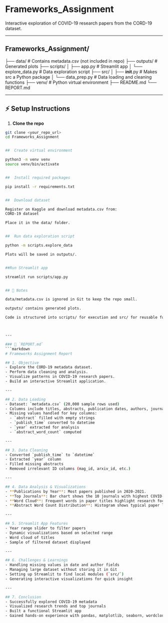 # Frameworks_Assignment

Interactive exploration of COVID-19 research papers from the CORD-19 dataset.

---

##  Frameworks_Assignment/
├── data/                # Contains metadata.csv (not included in repo)
├── outputs/             # Generated plots
├── scripts/
│   ├── app.py           # Streamlit app
│   └── explore_data.py  # Data exploration script
├── src/
│   ├── __init__.py      # Makes src a Python package
│   └── data_prep.py     # Data loading and cleaning functions
├── venv/                # Python virtual environment
├── README.md
└── REPORT.md


---

## ⚡ Setup Instructions

1. **Clone the repo**
```bash
git clone <your_repo_url>
cd Frameworks_Assignment


##  Create virtual environment

python3 -m venv venv
source venv/bin/activate


##  Install required packages

pip install -r requirements.txt


##  Download dataset

Register on Kaggle and download metadata.csv from:
CORD-19 dataset

Place it in the data/ folder.


##  Run data exploration script

python -m scripts.explore_data

Plots will be saved in outputs/.


##Run Streamlit app

streamlit run scripts/app.py


## 📝 Notes

data/metadata.csv is ignored in Git to keep the repo small.

outputs/ contains generated plots.

Code is structured into scripts/ for execution and src/ for reusable functions.



---

### 📄 `REPORT.md`
```markdown
# Frameworks Assignment Report

## 1. Objective
- Explore the CORD-19 metadata dataset.
- Perform data cleaning and analysis.
- Visualize patterns in COVID-19 research papers.
- Build an interactive Streamlit application.

---

## 2. Data Loading
- Dataset: `metadata.csv` (20,000 sample rows used)
- Columns include titles, abstracts, publication dates, authors, journals, etc.
- Missing values handled for key columns:
  - `abstract` filled with empty strings
  - `publish_time` converted to datetime
  - `year` extracted for analysis
  - `abstract_word_count` computed

---

## 3. Data Cleaning
- Converted `publish_time` to `datetime`
- Extracted `year` column
- Filled missing abstracts
- Removed irrelevant ID columns (mag_id, arxiv_id, etc.)

---

## 4. Data Analysis & Visualizations
- **Publications by Year**: Most papers published in 2020-2021.
- **Top Journals**: Bar chart shows the 10 journals with highest COVID-19 publications.
- **Word Cloud**: Frequent words in paper titles highlight research focus areas.
- **Abstract Word Count Distribution**: Histogram shows typical paper lengths.

---

## 5. Streamlit App Features
- Year range slider to filter papers
- Dynamic visualizations based on selected range
- Word cloud of titles
- Sample of filtered dataset displayed

---

## 6. Challenges & Learnings
- Handling missing values in date and author fields
- Managing large dataset without storing it in Git
- Setting up Streamlit to find local modules (`src/`)
- Generating interactive visualizations for quick insight

---

## 7. Conclusion
- Successfully explored COVID-19 metadata
- Visualized research trends and top journals
- Built a functional Streamlit app
- Gained hands-on experience with pandas, matplotlib, seaborn, wordcloud, and Streamlit
